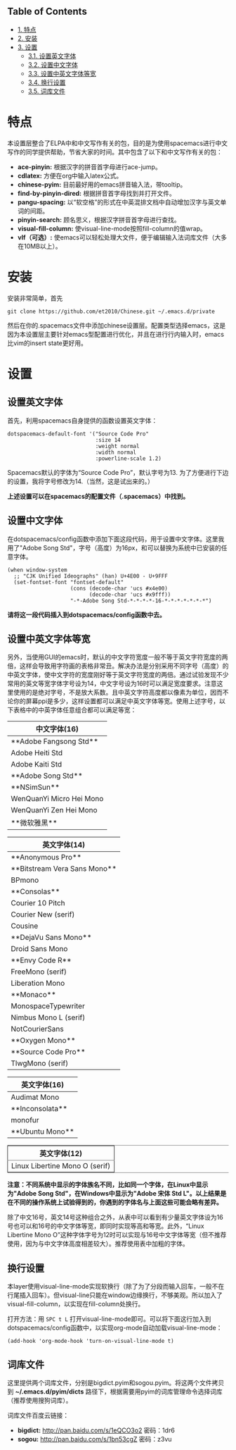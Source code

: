 <div id="table-of-contents">
<h2>Table of Contents</h2>
<div id="text-table-of-contents">
<ul>
<li><a href="#sec-1">1. 特点</a></li>
<li><a href="#sec-2">2. 安装</a></li>
<li><a href="#sec-3">3. 设置</a>
<ul>
<li><a href="#sec-3-1">3.1. 设置英文字体</a></li>
<li><a href="#sec-3-2">3.2. 设置中文字体</a></li>
<li><a href="#sec-3-3">3.3. 设置中英文字体等宽</a></li>
<li><a href="#sec-3-4">3.4. 换行设置</a></li>
<li><a href="#sec-3-5">3.5. 词库文件</a></li>
</ul>
</li>
</ul>
</div>
</div>

# 特点<a id="sec-1" name="sec-1"></a>

本设置层整合了ELPA中和中文写作有关的包，目的是为使用spacemacs进行中文写作的同学提供帮助，节省大家的时间。其中包含了以下和中文写作有关的包：

-   **ace-pinyin:** 根据汉字的拼音首字母进行ace-jump。
-   **cdlatex:** 方便在org中输入latex公式。
-   **chinese-pyim:** 目前最好用的emacs拼音输入法，带tooltip。
-   **find-by-pinyin-dired:** 根据拼音首字母找到并打开文件。
-   **pangu-spacing:** 以“软空格”的形式在中英混排文档中自动增加汉字与英文单词的间距。
-   **pinyin-search:** 顾名思义，根据汉字拼音首字母进行查找。
-   **visual-fill-column:** 使visual-line-mode按照fill-column的值wrap。
-   **vlf（可选）:** 使emacs可以轻松处理大文件，便于编辑输入法词库文件（大多在10MB以上）。

# 安装<a id="sec-2" name="sec-2"></a>

安装非常简单，首先

    git clone https://github.com/et2010/Chinese.git ~/.emacs.d/private

然后在你的.spacemacs文件中添加chinese设置层。配置类型选择emacs，这是因为本设置层主要针对emacs型配置进行优化，并且在进行行内输入时，emacs比vim的insert state更好用。

# 设置<a id="sec-3" name="sec-3"></a>

## 设置英文字体<a id="sec-3-1" name="sec-3-1"></a>

首先，利用spacemacs自身提供的函数设置英文字体：

    dotspacemacs-default-font '("Source Code Pro"
                                :size 14
                                :weight normal
                                :width normal
                                :powerline-scale 1.2)

Spacemacs默认的字体为“Source Code Pro”，默认字号为13. 为了方便进行下边的设置，我将字号修改为14.（当然，这是试出来的。）

**上述设置可以在spacemacs的配置文件（.spacemacs）中找到。**

## 设置中文字体<a id="sec-3-2" name="sec-3-2"></a>

在dotspacemacs/config函数中添加下面这段代码，用于设置中文字体。这里我用了"Adobe Song Std"，字号（高度）为16px，和可以替换为系统中已安装的任意字体。

    (when window-system
      ;; "CJK Unified Ideographs" (han) U+4E00 - U+9FFF
      (set-fontset-font "fontset-default"
                        (cons (decode-char 'ucs #x4e00)
                              (decode-char 'ucs #x9fff))
                        "-*-Adobe Song Std-*-*-*-*-16-*-*-*-*-*-*-*")

**请将这一段代码插入到dotspacemacs/config函数中去。**

## 设置中英文字体等宽<a id="sec-3-3" name="sec-3-3"></a>

另外，当使用GUI的emacs时，默认的中文字符宽度一般不等于英文字符宽度的两倍，这样会导致用字符画的表格非常丑。解决办法是分别采用不同字号（高度）的中英文字体，使中文字符的宽度刚好等于英文字符宽度的两倍。通过试验发现不少常用的英文等宽字体字号设为14，中文字号设为16时可以满足宽度要求。注意这里使用的是绝对字号，不是放大系数。且中英文字符高度都以像素为单位，因而不论你的屏幕ppi是多少，这样设置都可以满足中英文字体等宽。使用上述字号，以下表格中的中英字体任意组合都可以满足等宽：

<table> 


<colgroup>
<col  class="left" />
</colgroup>
<thead>
<tr>
<th scope="col" class="left">中文字体(16)</th>
</tr>
</thead>

<tbody>
<tr>
<td class="left">**Adobe Fangsong Std**</td>
</tr>


<tr>
<td class="left">Adobe Heiti Std</td>
</tr>


<tr>
<td class="left">Adobe Kaiti Std</td>
</tr>


<tr>
<td class="left">**Adobe Song Std**</td>
</tr>


<tr>
<td class="left">**NSimSun**</td>
</tr>


<tr>
<td class="left">WenQuanYi Micro Hei Mono</td>
</tr>


<tr>
<td class="left">WenQuanYi Zen Hei Mono</td>
</tr>


<tr>
<td class="left">**微软雅黑**</td>
</tr>
</tbody>
</table>

<table>


<colgroup>
<col  class="left" />
</colgroup>
<thead>
<tr>
<th scope="col" class="left">英文字体(14)</th>
</tr>
</thead>

<tbody>
<tr>
<td class="left">**Anonymous Pro**</td>
</tr>


<tr>
<td class="left">**Bitstream Vera Sans Mono**</td>
</tr>


<tr>
<td class="left">BPmono</td>
</tr>


<tr>
<td class="left">**Consolas**</td>
</tr>


<tr>
<td class="left">Courier 10 Pitch</td>
</tr>


<tr>
<td class="left">Courier New (serif)</td>
</tr>


<tr>
<td class="left">Cousine</td>
</tr>


<tr>
<td class="left">**DejaVu Sans Mono**</td>
</tr>


<tr>
<td class="left">Droid Sans Mono</td>
</tr>


<tr>
<td class="left">**Envy Code R**</td>
</tr>


<tr>
<td class="left">FreeMono (serif)</td>
</tr>


<tr>
<td class="left">Liberation Mono</td>
</tr>


<tr>
<td class="left">**Monaco**</td>
</tr>


<tr>
<td class="left">MonospaceTypewriter</td>
</tr>


<tr>
<td class="left">Nimbus Mono L (serif)</td>
</tr>


<tr>
<td class="left">NotCourierSans</td>
</tr>


<tr>
<td class="left">**Oxygen Mono**</td>
</tr>


<tr>
<td class="left">**Source Code Pro**</td>
</tr>


<tr>
<td class="left">TlwgMono (serif)</td>
</tr>
</tbody>
</table>

<table>


<colgroup>
<col  class="left" />
</colgroup>
<thead>
<tr>
<th scope="col" class="left">英文字体(16)</th>
</tr>
</thead>

<tbody>
<tr>
<td class="left">Audimat Mono</td>
</tr>


<tr>
<td class="left">**Inconsolata**</td>
</tr>


<tr>
<td class="left">monofur</td>
</tr>


<tr>
<td class="left">**Ubuntu Mono**</td>
</tr>
</tbody>
</table>

<table border="2" cellspacing="0" cellpadding="6" rules="groups" frame="hsides">


<colgroup>
<col  class="left" />
</colgroup>
<thead>
<tr>
<th scope="col" class="left">英文字体(12)</th>
</tr>
</thead>

<tbody>
<tr>
<td class="left">Linux Libertine Mono O (serif)</td>
</tr>
</tbody>
</table>

**注意：不同系统中显示的字体族名不同，比如同一个字体，在Linux中显示为"Adobe Song Std"，在Windows中显示为"Adobe 宋体 Std L"。以上结果是在不同的操作系统上试验得到的，你遇到的字体名与上面这些可能会略有差异。**

除了中文16号，英文14号这种组合之外，从表中可以看到有少量英文字体设为16号也可以和16号的中文字体等宽，即同时实现等高和等宽。此外，“Linux Libertine Mono O”这种字体字号为12时可以实现与16号中文字体等宽（但不推荐使用，因为与中文字体高度相差较大）。推荐使用表中加粗的字体。

## 换行设置<a id="sec-3-4" name="sec-3-4"></a>

本layer使用visual-line-mode实现软换行（除了为了分段而输入回车，一般不在行尾插入回车）。但visual-line只能在window边缘换行，不够美观。所以加入了visual-fill-column，以实现在fill-column处换行。

打开方法：用 `SPC t L` 打开visual-line-mode即可。可以将下面这行加入到dotspacemacs/config函数中，以实现org-mode自动加载visual-line-mode：

    (add-hook 'org-mode-hook 'turn-on-visual-line-mode t)

## 词库文件<a id="sec-3-5" name="sec-3-5"></a>

这里提供两个词库文件，分别是bigdict.pyim和sogou.pyim。将这两个文件拷贝到 **~/.emacs.d/pyim/dicts** 路径下，根据需要用pyim的词库管理命令选择词库（推荐使用搜狗词库）。

词库文件百度云链接：
-   **bigdict:** <http://pan.baidu.com/s/1eQCO3o2> 密码：1dr6
-   **sogou:** <http://pan.baidu.com/s/1bn53cgZ> 密码：z3vu
